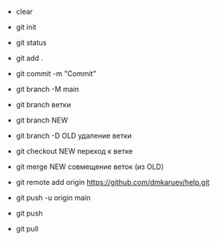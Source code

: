 * clear
* git init
* git status
* git add .
* git commit -m "Commit"
* git branch -M main
* git branch ветки
* git branch NEW
* git branch -D OLD удаление ветки
* git checkout NEW переход к ветке
* git merge NEW совмещение веток (из OLD)
* git remote add origin https://github.com/dmkaruev/help.git
* git push -u origin main

* git push
* git pull
